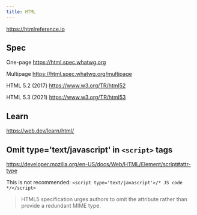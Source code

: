 ```yaml
---
title: HTML
---
```


https://htmlreference.io

## Spec

One-page https://html.spec.whatwg.org

Multipage https://html.spec.whatwg.org/multipage

HTML 5.2 (2017) https://www.w3.org/TR/html52

HTML 5.3 (2021) https://www.w3.org/TR/html53

## Learn

https://web.dev/learn/html/

## Omit type='text/javascript' in `<script>` tags

https://developer.mozilla.org/en-US/docs/Web/HTML/Element/script#attr-type

This is not recommended: `<script type='text/javascript'>/* JS code */</script>`

> HTML5 specification urges authors to omit the attribute rather than provide a redundant MIME type.
